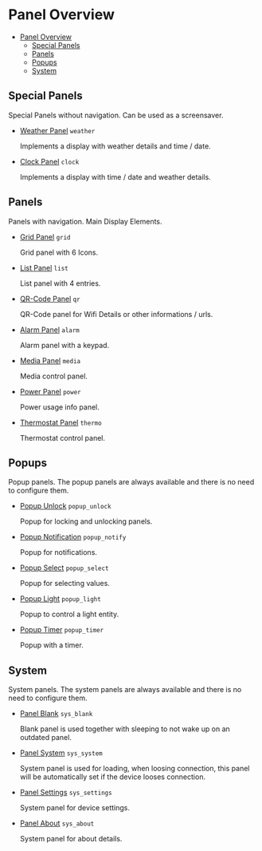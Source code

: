 # Panel Overview

- [Panel Overview](#panel-overview)
  - [Special Panels](#special-panels)
  - [Panels](#panels)
  - [Popups](#popups)
  - [System](#system)

## Special Panels

Special Panels without navigation. Can be used as a screensaver.

- [Weather Panel](panel_weather.md) `weather`

  Implements a display with weather details and time / date.

- [Clock Panel](panel_clock.md) `clock`

  Implements a display with time / date and weather details.

## Panels

Panels with navigation. Main Display Elements.

- [Grid Panel](panel_grid.md) `grid`

  Grid panel with 6 Icons.

- [List Panel](panel_list.md) `list`

  List panel with 4 entries.

- [QR-Code Panel](panel_qr.md) `qr`

  QR-Code panel for Wifi Details or other informations / urls.

- [Alarm Panel](panel_alarm.md) `alarm`

  Alarm panel with a keypad.

- [Media Panel](panel_media.md) `media`

  Media control panel.

- [Power Panel](panel_power.md) `power`

  Power usage info panel.

- [Thermostat Panel](panel_thermo.md)  `thermo`

  Thermostat control panel.

## Popups

Popup panels. The popup panels are always available and there is no need to configure them.

- [Popup Unlock](popup_unlock.md)  `popup_unlock`

  Popup for locking and unlocking panels.

- [Popup Notification](popup_notify.md) `popup_notify`

  Popup for notifications.

- [Popup Select](popup_select.md)  `popup_select`

  Popup for selecting values.

- [Popup Light](popup_light.md) `popup_light`

  Popup to control a light entity.

- [Popup Timer](popup_timer.md) `popup_timer`

  Popup with a timer.

## System

System panels. The system panels are always available and there is no need to configure them.

- [Panel Blank](panel_blank.md) `sys_blank`

  Blank panel is used together with sleeping to not wake up on an outdated panel.

- [Panel System](panel_system.md) `sys_system`

  System panel is used for loading, when loosing connection, this panel will be automatically set if the device looses connection.

- [Panel Settings](panel_settings.md) `sys_settings`

  System panel for device settings.

- [Panel About](panel_about.md) `sys_about`

  System panel for about details.
